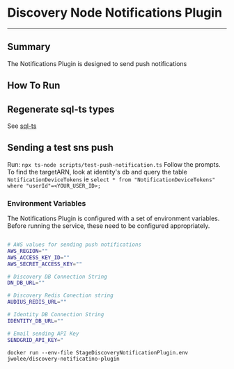 # Discovery Node Notifications Plugin

---

## Summary

The Notifications Plugin is designed to send push notifications

## How To Run

## Regenerate sql-ts types

See [sql-ts](https://github.com/AudiusProject/audius-protocol/tree/main/packages/sql-ts)

## Sending a test sns push

Run: `npx ts-node scripts/test-push-notification.ts`
Follow the prompts.
To find the targetARN, look at identity's db and query the table `NotificationDeviceTokens`
ie `select * from "NotificationDeviceTokens" where "userId"=<YOUR_USER_ID>;`

### Environment Variables

The Notifications Plugin is configured with a set of environment variables.
Before running the service, these need to be configured appropriately.

```sh

# AWS values for sending push notifications
AWS_REGION=""
AWS_ACCESS_KEY_ID=""
AWS_SECRET_ACCESS_KEY=""

# Discovery DB Connection String
DN_DB_URL=""

# Discovery Redis Conection string
AUDIUS_REDIS_URL=""

# Identity DB Connection String
IDENTITY_DB_URL=""

# Email sending API Key
SENDGRID_API_KEY="

```

`docker run --env-file StageDiscoveryNotificationPlugin.env jwolee/discovery-notificatino-plugin`
